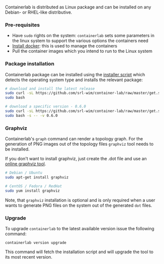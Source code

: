 Containerlab is distributed as Linux package and can be installed on any Debian- or RHEL-like distributive.

### Pre-requisites
* Have `sudo` rights on the system: `containerlab` sets some parameters in the linux system to support the various options the containers need
* [Install docker](https://docs.docker.com/engine/install/): this is used to manage the containers
* Pull the container images which you intend to run to the Linux system

### Package installation
Containerlab package can be installed using the [installer script](https://github.com/srl-wim/container-lab/blob/master/get.sh) which detects the operating system type and installs the relevant package:

```bash
# download and install the latest release
sudo curl -sL https://github.com/srl-wim/container-lab/raw/master/get.sh | \
sudo bash

# download a specific version - 0.6.0
sudo curl -sL https://github.com/srl-wim/container-lab/raw/master/get.sh | \
sudo bash -s -- -v 0.6.0
```

### Graphviz
Containerlab's `graph` command can render a topology graph. For the generation of PNG images out of the topology files `graphviz` tool needs to be installed.

If you don't want to install graphviz, just create the .dot file and use an [online graphviz tool](https://dreampuf.github.io/GraphvizOnline).
```bash
# Debian / Ubuntu
sudo apt-get install graphviz

# CentOS / Fedora / RedHat
sudo yum install graphviz
```

Note, that `graphviz` installation is optional and is only required when a user wants to generate PNG files on the system out of the generated `dot` files.

### Upgrade
To upgrade `containerlab` to the latest available version issue the following command:

```
containerlab version upgrade
```

This command will fetch the installation script and will upgrade the tool to its most recent version.